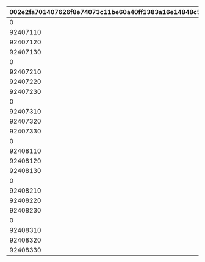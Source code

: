 |002e2fa701407626f8e74073c11be60a40ff1383a16e14848c56dbfbf99a2f77|1821bcfaf67b1c90e4172a823cba26e88dfe308def30c9e00f12c24e98be56fd|e0787acea83a8ca0fda5099a5fd2620ddf8f818c0cd8263aeb5105f70e810d3c|47d598de6b0a320f312b993f34fa4ebfb28ecd69bb4f8ba6a394191b16bb7139|9ed1874981c99a552b12d64b2d293707c2769256b089206496abd0111a049d7e|55a996affa6875df6210e1eab33de6637b07aefd7c54f8b6c5fa99673fcfe2b1|b0bdd15b51d95d9332e42a4f7c6e48b795b3c3ecb86d35c7ba51249637eacc72|8eb2cac473e40b6378722d39ed1b4aa46458a6396e5bcd67c270892dd971b81f|408c638518aa0ac249498c837fc0765822f2d98c153bc6a83f1cd5286ddf1b7a|09386833b478f998f8218ca3913f5b172f803090d6b403e77f0c04ff478de3db|2fb9359e68bcea78f1ca93dbbae290493ee9357672abd09aea4afd44ac491bc3|0ef450781816a5a0a718b92ce230b00ce58624c23f1e2221c45b3762bb7331b9|
| --- | --- | --- | --- | --- | --- | --- | --- | --- | --- | --- | --- |
|0|500000000|92407110|924071100|1|924072101|924073101|92407120|1|90|1|92407|
|92407110|1000000000|92407120|924071200|1|924072102|924073102|92407130|2|90|2|92407|
|92407120|1500000000|92407130|924071300|1|924072103|924073103|92407140|3|90|3|92407|
|92407130|0|92407140|924071400|1|924072104|924073104|0|4|90|3|92407|
|0|500000000|92407210|924072100|1|924072201|924073201|92407220|1|90|1|92407|
|92407210|1000000000|92407220|924072200|1|924072202|924073202|92407230|2|90|2|92407|
|92407220|1500000000|92407230|924072300|1|924072203|924073203|92407240|3|90|3|92407|
|92407230|0|92407240|924072400|1|924072204|924073204|0|4|90|3|92407|
|0|500000000|92407310|924073100|1|924072301|924073301|92407320|1|90|1|92407|
|92407310|1000000000|92407320|924073200|1|924072302|924073302|92407330|2|90|2|92407|
|92407320|1500000000|92407330|924073300|1|924072303|924073303|92407340|3|90|3|92407|
|92407330|0|92407340|924073400|1|924072304|924073304|0|4|90|3|92407|
|0|500000000|92408110|924081100|1|924082101|924083101|92408120|1|90|1|92408|
|92408110|1000000000|92408120|924081200|1|924082102|924083102|92408130|2|90|2|92408|
|92408120|1500000000|92408130|924081300|1|924082103|924083103|92408140|3|90|3|92408|
|92408130|0|92408140|924081400|1|924082104|924083104|0|4|90|3|92408|
|0|500000000|92408210|924082100|1|924082201|924083201|92408220|1|90|1|92408|
|92408210|1000000000|92408220|924082200|1|924082202|924083202|92408230|2|90|2|92408|
|92408220|1500000000|92408230|924082300|1|924082203|924083203|92408240|3|90|3|92408|
|92408230|0|92408240|924082400|1|924082204|924083204|0|4|90|3|92408|
|0|500000000|92408310|924083100|1|924082301|924083301|92408320|1|90|1|92408|
|92408310|1000000000|92408320|924083200|1|924082302|924083302|92408330|2|90|2|92408|
|92408320|1500000000|92408330|924083300|1|924082303|924083303|92408340|3|90|3|92408|
|92408330|0|92408340|924083400|1|924082304|924083304|0|4|90|3|92408|